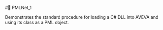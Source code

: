 #🔹 PMLNet_1

Demonstrates the standard procedure for loading a C# DLL into AVEVA and using its class as a PML object.

